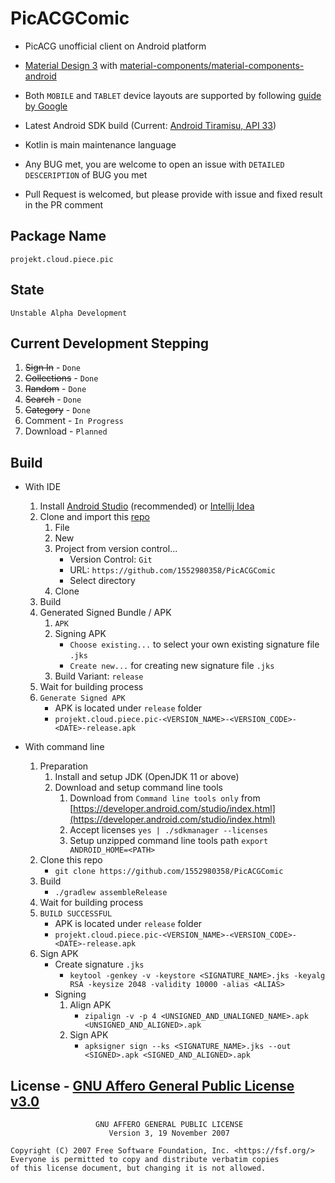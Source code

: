 # PicACGComic

- PicACG unofficial client on Android platform

- [Material Design 3](https://m3.material.io/) with [material-components/material-components-android](https://github.com/material-components/material-components-android)

- Both `MOBILE` and `TABLET` device layouts are supported by following [guide by Google](https://developer.android.com/guide/topics/large-screens/large-screen-canonical-layouts)

- Latest Android SDK build (Current: [Android Tiramisu, API 33](https://developer.android.com/about/versions/13))

- Kotlin is main maintenance language

- Any BUG met, you are welcome to open an issue with `DETAILED DESCERIPTION` of BUG you met

- Pull Request is welcomed, but please provide with issue and fixed result in the PR comment

## Package Name
`projekt.cloud.piece.pic`

## State
`Unstable Alpha Development`

## Current Development Stepping
1) ~~Sign In~~ - `Done`
2) ~~Collections~~ - `Done`
3) ~~Random~~ - `Done`
4) ~~Search~~ - `Done`
5) ~~Category~~ - `Done`
6) Comment - `In Progress`
7) Download - `Planned`

## Build

- With IDE
    1) Install [Android Studio](https://developer.android.com/studio) (recommended) or [Intellij Idea](https://www.jetbrains.com/idea/)
    2) Clone and import this [repo]()
        1) File
        2) New
        3) Project from version control...
            - Version Control: `Git`
            - URL: `https://github.com/1552980358/PicACGComic`
            - Select directory
        4) Clone
    3) Build
    4) Generated Signed Bundle / APK
        1) `APK`
        2) Signing APK
            - `Choose existing...` to select your own existing signature file `.jks`
            - `Create new...` for creating new signature file `.jks`
        3) Build Variant: `release`
    5) Wait for building process
    6) `Generate Signed APK`
        - APK is located under `release` folder
        - `projekt.cloud.piece.pic-<VERSION_NAME>-<VERSION_CODE>-<DATE>-release.apk`

- With command line
    1) Preparation
        1) Install and setup JDK (OpenJDK 11 or above)
        2) Download and setup command line tools
            1) Download from `Command line tools only` from [https://developer.android.com/studio/index.html](https://developer.android.com/studio/index.html)
            2) Accept licenses `yes | ./sdkmanager --licenses`
            3) Setup unzipped command line tools path `export ANDROID_HOME=<PATH>`
    2) Clone this repo
        - `git clone https://github.com/1552980358/PicACGComic`
    3) Build
        - `./gradlew assembleRelease`
    4) Wait for building process
    5) `BUILD SUCCESSFUL`
        - APK is located under `release` folder
        - `projekt.cloud.piece.pic-<VERSION_NAME>-<VERSION_CODE>-<DATE>-release.apk`
    6) Sign APK
        - Create signature `.jks`
            - `keytool -genkey -v -keystore <SIGNATURE_NAME>.jks -keyalg RSA -keysize 2048 -validity 10000 -alias <ALIAS>`
        - Signing
            1) Align APK
                - `zipalign -v -p 4 <UNSIGNED_AND_UNALIGNED_NAME>.apk <UNSIGNED_AND_ALIGNED>.apk`
            2) Sign APK
                - `apksigner sign --ks <SIGNATURE_NAME>.jks --out <SIGNED>.apk <SIGNED_AND_ALIGNED>.apk`

## License - [GNU Affero General Public License v3.0](LICENSE)
```
                   GNU AFFERO GENERAL PUBLIC LICENSE
                      Version 3, 19 November 2007

Copyright (C) 2007 Free Software Foundation, Inc. <https://fsf.org/>
Everyone is permitted to copy and distribute verbatim copies
of this license document, but changing it is not allowed.
```